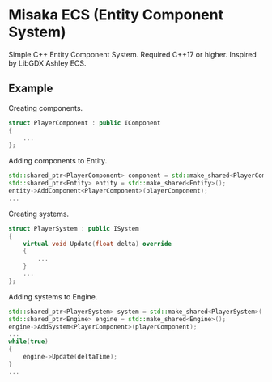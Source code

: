# Misaka ECS (Entity Component System) 

<!-- <img src="image.png" width="100%"> -->

Simple C++ Entity Component System. Required C++17 or higher. Inspired by LibGDX Ashley ECS.

## Example
Creating components.
~~~.cpp
struct PlayerComponent : public IComponent
{
    ...
};
~~~

Adding components to Entity.
~~~.cpp
std::shared_ptr<PlayerComponent> component = std::make_shared<PlayerComponent>(...);
std::shared_ptr<Entity> entity = std::make_shared<Entity>();
entity->AddComponent<PlayerComponent>(playerComponent);
...
~~~

Creating systems.
~~~.cpp
struct PlayerSystem : public ISystem
{
    virtual void Update(float delta) override
    {
        ...
    }
    ...
};
~~~

Adding systems to Engine.
~~~.cpp
std::shared_ptr<PlayerSystem> system = std::make_shared<PlayerSystem>(...);
std::shared_ptr<Engine> engine = std::make_shared<Engine>();
engine->AddSystem<PlayerComponent>(playerComponent);
...
while(true)
{
    engine->Update(deltaTime);
}
...
~~~
